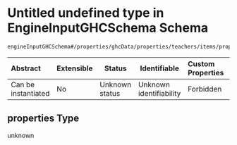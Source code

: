 # Untitled undefined type in EngineInputGHCSchema Schema

```txt
engineInputGHCSchema#/properties/ghcData/properties/teachers/items/properties/settings/items/properties/freeTimes/properties/lastMinutes/properties
```




| Abstract            | Extensible | Status         | Identifiable            | Custom Properties | Additional Properties | Access Restrictions | Defined In                                                         |
| :------------------ | ---------- | -------------- | ----------------------- | :---------------- | --------------------- | ------------------- | ------------------------------------------------------------------ |
| Can be instantiated | No         | Unknown status | Unknown identifiability | Forbidden         | Allowed               | none                | [ghc.schema.json\*](../out/ghc.schema.json "open original schema") |

## properties Type

unknown
